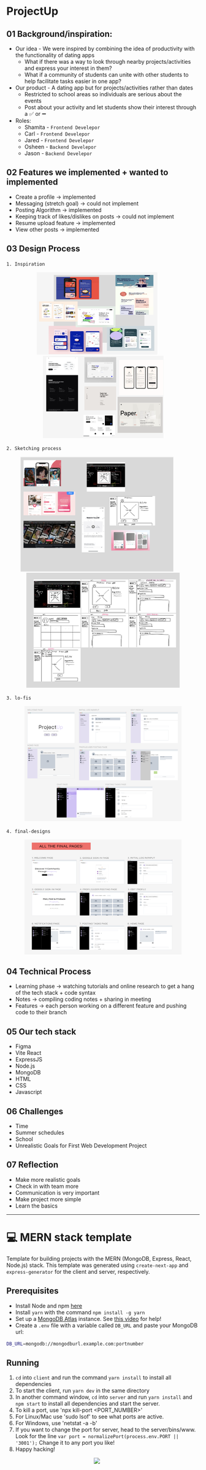 # ProjectUp 

## 01 Background/inspiration:
- Our idea - We were inspired by combining the idea of productivity with the functionality of dating apps
    - What if there was a way to look through nearby projects/activities and express your interest in them?
    - What if a community of students can unite with other students to help facilitate tasks easier in one app?
- Our product - A dating app but for projects/activities rather than dates
    - Restricted to school areas so individuals are serious about the events
    - Post about your activity and let students show their interest through a ✅ or ➖
- Roles:
  - Shamita - `Frontend Develepor` 
  - Carl - `Frontend Develepor` 
  - Jared - `Frontend Develepor` 
  - Osheen - `Backend Develepor` 
  - Jason - `Backend Develepor` 


## 02 **Features we implemented + wanted to implemented**

- Create a profile → implemented
- Messaging (stretch goal) → could not implement
- Posting Algorithm → implemented
- Keeping track of likes/dislikes on posts → could not implement
- Resume upload feature → implemented
- View other posts → implemented

## 03 Design Process

`1. Inspiration`
<p align="center">
  <img src="https://github.com/acmucsd-projects/su24a-hack-team-1/blob/main/readme%20imgs/inspo.png" width="315" height="215"/>
&nbsp; &nbsp; &nbsp; &nbsp;
  <img src="https://github.com/acmucsd-projects/su24a-hack-team-1/blob/main/readme%20imgs/inspo2.png" width="315" height="215"/>
</p>

`2. Sketching process`
<p align="center">
  <img src="https://github.com/acmucsd-projects/su24a-hack-team-1/blob/main/readme%20imgs/brainstorm.png" width="400" height="300"/>
&nbsp; &nbsp; &nbsp; &nbsp;
  <img src="https://github.com/acmucsd-projects/su24a-hack-team-1/blob/main/readme%20imgs/skecthes.png" width="400" height="300"/>
</p>

`3. lo-fis`
<p align="center">
  <img src="https://github.com/acmucsd-projects/su24a-hack-team-1/blob/main/readme%20imgs/lo-fis.png" width="410" height="300"/>
</p>   

`4. final-designs`
<p align="center">
  <img src="https://github.com/acmucsd-projects/su24a-hack-team-1/blob/main/readme%20imgs/final%20designs.png" width="410" height="300"/>
</p>  

## 04 **Technical Process**

- Learning phase -> watching tutorials and online research to get a hang of the tech stack + code syntax
- Notes -> compiling coding notes + sharing in meeting
- Features -> each person working on a different feature and pushing code to their branch

## 05 Our tech stack 

- Figma
- Vite React
- ExpressJS
- Node.js
- MongoDB
- HTML
- CSS
- Javascript

## 06 Challenges

- Time
- Summer schedules
- School
- Unrealistic Goals for First Web Development Project

## 07 Reflection

- Make more realistic goals
- Check in with team more
- Communication is very important
- Make project more simple
- Learn the basics



---

# 💻 MERN stack template

Template for building projects with the MERN (MongoDB, Express, React, Node.js) stack.
This template was generated using `create-next-app` and `express-generator` for the
client and server, respectively.

## Prerequisites

- Install Node and npm [here](https://nodejs.org/en/download/)
- Install `yarn` with the command `npm install -g yarn`
- Set up a [MongoDB Atlas](https://www.mongodb.com/) instance. See [this video](https://www.youtube.com/watch?v=CcOL5h_ZFJM) for help!
- Create a `.env` file with a variable called `DB_URL` and paste your MongoDB url:

```bash
DB_URL=mongodb://mongodburl.example.com:portnumber
```

## Running

1. `cd` into `client` and run the command `yarn install` to install all dependencies
2. To start the client, run `yarn dev` in the same directory
3. In another command window, `cd` into `server` and run `yarn install` and `npm start`
   to install all dependencies and start the server.
4. To kill a port, use 'npx kill-port <PORT_NUMBER>'
5. For Linux/Mac use 'sudo lsof' to see what ports are active.
6. For Windows, use 'netstat -a -b'
7. If you want to change the port for server, head to the server/bins/www. 
   Look for the line ```var port = normalizePort(process.env.PORT || '3001');```
    Change it to any port you like!
8. Happy hacking!

<p align="center">
  <img src="https://github.com/acmucsd-projects/su24a-hack-team-1/blob/main/imgs/prototype.png"/>
&nbsp; &nbsp; &nbsp; &nbsp;
</p>
